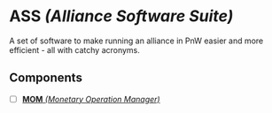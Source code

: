# ASS *(Alliance Software Suite)*

A set of software to make running an alliance in PnW easier and more efficient - all with catchy acronyms.

## Components
 - [ ] [**MOM** *(Monetary Operation Manager)*](https://github.com/Alliance-Software-Suite/mom)
